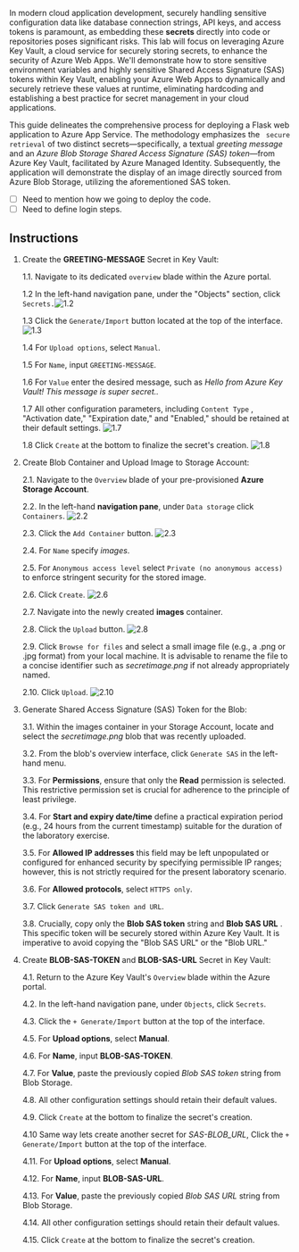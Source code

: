 In modern cloud application development, securely handling sensitive configuration data like database connection strings, API keys, and access tokens is paramount, as embedding these **secrets** directly into code or repositories poses significant risks. This lab will focus on leveraging Azure Key Vault, a cloud service for securely storing secrets, to enhance the security of Azure Web Apps. We'll demonstrate how to store sensitive environment variables and highly sensitive Shared Access Signature (SAS) tokens within Key Vault, enabling your Azure Web Apps to dynamically and securely retrieve these values at runtime, eliminating hardcoding and establishing a best practice for secret management in your cloud applications.

This guide delineates the comprehensive process for deploying a Flask web application to Azure App Service. The methodology emphasizes the ` secure retrieval` of two distinct secrets—specifically, a textual *greeting message* and an *Azure Blob Storage Shared Access Signature (SAS) token*—from Azure Key Vault, facilitated by Azure Managed Identity. Subsequently, the application will demonstrate the display of an image directly sourced from Azure Blob Storage, utilizing the aforementioned SAS token. 

- [ ] Need to mention how we going to deploy the code.
- [ ] Need to define login steps.
  
## Instructions


1. Create the **GREETING-MESSAGE** Secret in Key Vault:
   
   1.1. Navigate to its dedicated `overview` blade within the Azure portal.

   1.2 In the left-hand navigation pane, under the "Objects" section, click `Secrets.`![1.2](./assets/snapshot1.png)

   1.3 Click the `Generate/Import` button located at the top of the interface.
    ![1.3](./assets/snapshot2.png)

   1.4 For `Upload options`, select `Manual`.

   1.5 For `Name`, input `GREETING-MESSAGE`.

   1.6 For `Value` enter the desired message, such as *Hello from Azure Key Vault! This message is super secret..*

   1.7 All other configuration parameters, including `Content Type` , "Activation date," "Expiration date," and "Enabled," should be retained at their default settings.
   ![1.7](./assets/snapshot3.png)

   1.8 Click `Create` at the bottom to finalize the secret's creation.
   ![1.8](./assets/snapshot4.png)





2. Create Blob Container and Upload Image to Storage Account:

   2.1. Navigate to the `Overview` blade of your pre-provisioned **Azure Storage Account**.

   2.2. In the left-hand **navigation pane**, under `Data storage` click `Containers`.
   ![2.2](./assets/snapshot5.png)

   2.3. Click the `Add Container` button.
   ![2.3](./assets/snapshot6.png)

   2.4. For `Name` specify *images*.

   2.5. For `Anonymous access level` select `Private (no anonymous access)` to enforce stringent security for the stored image.

   2.6. Click `Create`.
   ![2.6](./assets/snapshot7.png)

   2.7. Navigate into the newly created **images** container.

   2.8. Click the `Upload` button.
   ![2.8](./assets/snapshot8.png)

   2.9. Click `Browse for files` and select a small image file (e.g., a .png or .jpg format) from your local machine. It is advisable to rename the file to a concise identifier such as *secretimage.png* if not already appropriately named.

   2.10. Click `Upload`.
   ![2.10](./assets/snapshot9.png)


3. Generate Shared Access Signature (SAS) Token for the Blob:

   3.1. Within the images container in your Storage Account, locate and select the *secretimage.png* blob that was recently uploaded.

   3.2. From the blob's overview interface, click `Generate SAS` in the left-hand menu.

   3.3. For **Permissions**, ensure that only the **Read** permission is selected. This restrictive permission set is crucial for adherence to the principle of least privilege.

   3.4. For **Start and expiry date/time** define a practical expiration period (e.g., 24 hours from the current timestamp) suitable for the duration of the laboratory exercise.

   3.5. For **Allowed IP addresses** this field may be left unpopulated or configured for enhanced security by specifying permissible IP ranges; however, this is not strictly required for the present laboratory scenario.

   3.6. For **Allowed protocols**, select `HTTPS only`.

   3.7. Click `Generate SAS token and URL`.

   3.8. Crucially, copy only the **Blob SAS token** string and **Blob SAS URL** . This specific token will be securely stored within Azure Key Vault. It is imperative to avoid copying the "Blob SAS URL" or the "Blob URL."


4. Create  **BLOB-SAS-TOKEN** and **BLOB-SAS-URL** Secret in Key Vault:

   4.1. Return to the Azure Key Vault's `Overview` blade within the Azure portal.

   4.2. In the left-hand navigation pane, under `Objects`, click `Secrets`.

   4.3. Click the `+ Generate/Import` button at the top of the interface.

   4.5. For **Upload options**, select **Manual**.

   4.6. For **Name**, input **BLOB-SAS-TOKEN**.

   4.7. For **Value**, paste the previously copied *Blob SAS token* string from Blob Storage.

   4.8. All other configuration settings should retain their default values.

   4.9. Click `Create` at the bottom to finalize the secret's creation.

   4.10 Same way lets create another secret for *SAS-BLOB_URL*, Click the `+ Generate/Import` button at the top of the interface.

   4.11. For **Upload options**, select **Manual**.

   4.12. For **Name**, input **BLOB-SAS-URL**.

   4.13. For **Value**, paste the previously copied *Blob SAS URL* string from Blob Storage.

   4.14. All other configuration settings should retain their default values.

   4.15. Click `Create` at the bottom to finalize the secret's creation.


